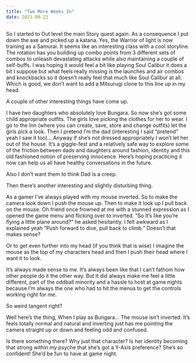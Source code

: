 ```yaml
---
title: "Two More Weeks In"
date: 2021-09-23
---
```

So I started to Out level the main Story quest again.  As a consequence I put down the axe and picked up a katana. Yes, the Warrior of light is now training as a Samurai. It seems like an interesting class with a cool storyline. The rotation has you building up combo points from 3 different sets of combos to unleash devastating attacks while also maintaining a couple of self-buffs. I was hoping it would feel a bit like playing Soul Calibur it does a bit I suppose but what feels really missing is the launches and air combos and knockbacks so it doesn't really feel that much like Soul Calibur at all. Which is good, we don’t want to add a Mitsurugi clone to this line up in my head.

A couple of other interesting things have come up.

I have two daughters who absolutely love Bungara. So now she’s got some child appropriate outfits. The girls love picking the clothes for her to wear. I go to the Inn (where you can create, save, store and change outfits) let the girls pick a look. Then I pretend I’m the dad (interesting I said “pretend” yeah I saw it too)… Anyway if she’s not dressed appropriately I won’t let her out of the house. It’s a giggle-fest and a relatively safe way to explore some of the friction between dads and daughters around fashion, identity and this old fashioned notion of preserving innocence. Here’s hoping practicing it now can help us all have healthy conversations in the future.

Also I don’t want them to think Dad is a creep.

Then there’s another interesting and slightly disturbing thing.

As a gamer I’ve always played with my mouse inverted. So to make the camera look down I push the mouse up. Then to make it look up I pull back on the mouse. Oh friend once frowned at me with a stunned expression as I opened the game menu and flicking over to inverted. “So It’s like you’re flying a little plane around?” he asked hesitantly. I felt awkward as I explained yeah “Push forward to dive, pull back to climb.” Doesn’t that makes sense?

Or to get even further into my head (if you think that is wise) I imagine the mouse as the top of my characters head and then I push their head where I want it to look.

It’s always made sense to me. It’s always been like that I can’t fathom how other people do it the other way. But it did always make me feel a little different, part of the oddball minority and a hassle to host at game nights because I’m always the one who had to hit the menus to get the controls working right for me.

So weird tangent right?

Well here’s the thing, When I play as Bungara… The mouse isn’t inverted. It’s feels totally normal and natural and inverting just has me pointing the camera straight up or down and feeling odd and confused.

Is there something there? Why just that character? Is her identity becoming that strong within my psyche that she’s got a Y-Axis preference? She’s so confident! She’d be fun to have at game night.
